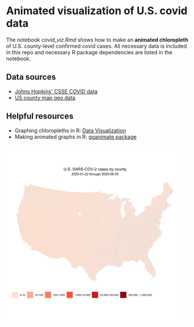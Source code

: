 # Animated visualization of U.S. covid data

The notebook *covid_viz.Rmd* shows how to make an **animated chloropleth** of U.S. county-level confirmed covid cases. All necessary data is included in this repo and necessary R package dependencies are listed in the notebook. 

## Data sources
- [Johns Hopkins' CSSE COVID data](https://github.com/CSSEGISandData/COVID-19) 
- [US county map geo data](https://github.com/kjhealy/us-county)

## Helpful resources
- Graphing chloropleths in R: [Data Visualization](https://socviz.co/maps.html)
- Making animated graphs in R: [gganimate package](https://gganimate.com/articles/gganimate.html)

![](covid_county_fill_reds_fps_5.gif)